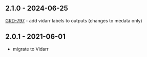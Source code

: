 ## 2.1.0 - 2024-06-25
[GRD-797](https://jira.oicr.on.ca/browse/GRD-797) - add vidarr labels to outputs (changes to medata only)
## 2.0.1 - 2021-06-01
- migrate to Vidarr
